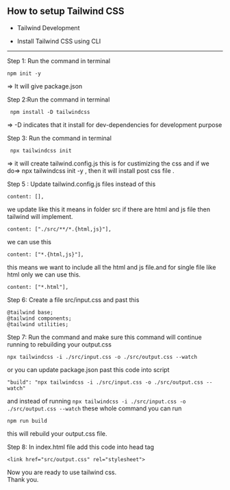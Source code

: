 ## How to setup Tailwind CSS 

- Tailwind Development

- Install Tailwind CSS using CLI
-------

Step 1: Run the command in terminal 
```
npm init -y
```
 => It will give package.json

Step 2:Run the command in terminal
```
 npm install -D tailwindcss
 ```
 => -D indicates that it install for dev-dependencies for development purpose

Step 3: Run the command in terminal
```
 npx tailwindcss init
 ```
 => it will create tailwind.config.js this is for custimizing the css
 and if we do=> npx tailwindcss init -y , then it will install post css file .


Step 5 : Update tailwind.config.js files instead of this
```
content: [],
```
we update like this it means in folder src if there are html and js file then tailwind will implement.
```
content: ["./src/**/*.{html,js}"],
```
 we can use this   
 ```
 content: ["*.{html,js}"],
 ```
  this means we want to include all the html and js file.and for single file like html only we can use  this.
  ```
content: ["*.html"],
```

Step 6: Create a file src/input.css and past this 
```
@tailwind base;
@tailwind components;
@tailwind utilities;
```
Step 7: Run the command and make sure this command will continue running to rebuilding your output.css 
```
npx tailwindcss -i ./src/input.css -o ./src/output.css --watch
```
or
you can update package.json past this code into script 
```
"build": "npx tailwindcss -i ./src/input.css -o ./src/output.css --watch"
```
and instead of running ```npx tailwindcss -i ./src/input.css -o ./src/output.css --watch```
these whole command you can run 
```
npm run build
```
this will rebuild your output.css file.

Step 8: In index.html file add this code into head tag
```
<link href="src/output.css" rel="stylesheet">
```

Now you are ready to use tailwind css.\
Thank you.



